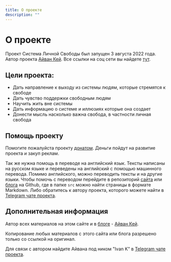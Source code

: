 ```yaml
---
title: О проекте
description: ""
---
```

# О проекте

Проект Система Личной Свободы был запущен 3 августа 2022 года. Автор проекта [Айван Кей](ivan-k). Все ссылки на соц сети вы найдете [тут](/ru/page/links).

## Цели проекта:

- Дать направление к выходу из системы людям, которые стремятся к свободе
- Дать чувство поддержки свободным людям
- Научить жить вне системы
- Дать информацию о системе и иллюзиях которые она создает
- Донести мысль насколько важна свобода, в частности личная свобода

## Помощь проекту

Помогите пожалуйста проекту [донатом](/ru/page/donate). Деньги пойдут на развитие проекта и закуп реклам.

Так же нужна помощь в переводе на английский язык. Тексты написаны на русском языке и переведены на английский с помощью машинного перевода. Помимо английского, можно переводить тексты и на другие языки. Чтобы помочь с переводом перейдите в репозиторий [сайта](https://github.com/bozonx/sls-site) или [блога](https://github.com/bozonx/sls-blog) на Github, где в папке `src` можно найти страницы в формате Markdown. Либо обратитесь к автору проекта, которого можете найти в [Telegram чате проекта](https://t.me/slsfreedom_chat).

## Дополнительная информация

Автор всех материалов на этом сайте и в [блоге](https://blog.p-libereco.org) - [Айван Кей](ivan-k).

Копирование любых материалов с этого сайта или блога разрешено только со ссылкой на оригинал.

Для связи с автором найдите Айвана под ником "Ivan K" в [Telegram чате проекта](https://t.me/slsfreedom_chat).

